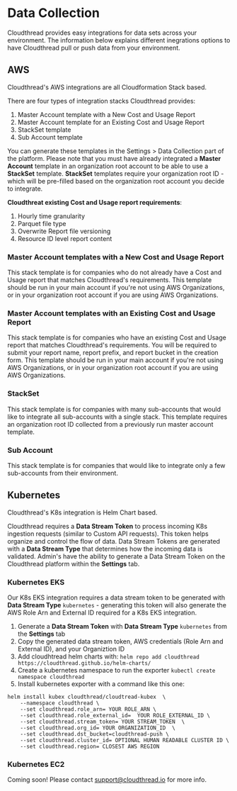 # Data Collection

Cloudthread provides easy integrations for data sets across your environment. The information below explains different inegrations options to have Cloudthread pull or push data from your environment.

## AWS

Cloudthread's AWS integrations are all Cloudformation Stack based.

There are four types of integration stacks Cloudthread provides:
1. Master Account template with a New Cost and Usage Report
2. Master Account template for an Existing Cost and Usage Report
2. StackSet template
3. Sub Account template

You can generate these templates in the Settings > Data Collection part of the platform. Please note that you must have already integrated a **Master Account** template in an organization root account to be able to use a **StackSet** template. **StackSet** templates require your organization root ID - which will be pre-filled based on the organization root account you decide to integrate.

**Cloudthreat existing Cost and Usage report requirements**:
1. Hourly time granularity
2. Parquet file type
3. Overwrite Report file versioning
4. Resource ID level report content

### Master Account templates with a New Cost and Usage Report

This stack template is for companies who do not already have a Cost and Usage report that matches Cloudthread's requirements. This template should be run in your main account if you're not using AWS Organizations, or in your organization root account if you are using AWS Organizations.

### Master Account templates with an Existing Cost and Usage Report

This stack template is for companies who have an existing Cost and Usage report that matches Cloudthread's requirements. You will be required to submit your report name, report prefix, and report bucket in the creation form. This template should be run in your main account if you're not using AWS Organizations, or in your organization root account if you are using AWS Organizations.

### StackSet

This stack template is for companies with many sub-accounts that would like to integrate all sub-accounts with a single stack. This template requires an organization root ID collected from a previously run master account template.

### Sub Account

This stack template is for companies that would like to integrate only a few sub-accounts from their environment.

## Kubernetes

Cloudthread's K8s integration is Helm Chart based.

Cloudthread requires a **Data Stream Token** to process incoming K8s ingestion requests (similar to Custom API requests). This token helps organize and control the flow of data. Data Stream Tokens are generated with a **Data Stream Type** that determines how the incoming data is validated. Admin's have the ability to generate a Data Stream Token on the Cloudthread platform within the **Settings** tab.

### Kubernetes EKS

Our K8s EKS integration requires a data stream token to be generated with **Data Stream Type** `kubernetes` - generating this token will also generate the AWS Role Arn and External ID required for a K8s EKS integration.


1. Generate a **Data Stream Token** with **Data Stream Type** `kubernetes` from the **Settings** tab
2. Copy the generated data stream token, AWS credentials (Role Arn and External ID), and your Organiztion ID
3. Add cloudhtread helm charts with: `helm repo add cloudthread  https://cloudthread.github.io/helm-charts/`
4. Create a kubernetes namespace to run the exporter `kubectl create namespace cloudthread`
5. Install kubernetes exporter with a command like this one:
```
helm install kubex cloudthread/cloudtread-kubex  \
    --namespace cloudthread \
    --set cloudthread.role_arn= YOUR ROLE_ARN \
    --set cloudthread.role_external_id=  YOUR ROLE_EXTERNAL_ID \
    --set cloudthread.stream_token= YOUR STREAM_TOKEN  \
    --set cloudthread.org_id= YOUR ORGANIZATION_ID  \
    --set cloudthread.dst_bucket=cloudthread-push \
    --set cloudthread.cluster_id= OPTIONAL HUMAN READABLE CLUSTER ID \
    --set cloudthread.region= CLOSEST AWS REGION
```

### Kubernetes EC2

Coming soon! Please contact support@cloudthread.io for more info.
